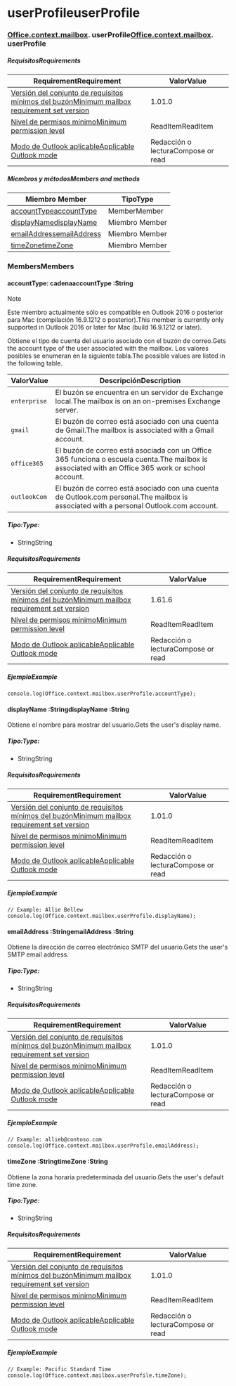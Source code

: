 
# <a name="userprofile"></a><span data-ttu-id="29506-101">userProfile</span><span class="sxs-lookup"><span data-stu-id="29506-101">userProfile</span></span>

### <span data-ttu-id="29506-p101">[Office](Office.md)[.context](Office.context.md)[.mailbox](Office.context.mailbox.md). userProfile</span><span class="sxs-lookup"><span data-stu-id="29506-p101">[Office](Office.md)[.context](Office.context.md)[.mailbox](Office.context.mailbox.md). userProfile</span></span>

##### <a name="requirements"></a><span data-ttu-id="29506-104">Requisitos</span><span class="sxs-lookup"><span data-stu-id="29506-104">Requirements</span></span>

|<span data-ttu-id="29506-105">Requirement</span><span class="sxs-lookup"><span data-stu-id="29506-105">Requirement</span></span>| <span data-ttu-id="29506-106">Valor</span><span class="sxs-lookup"><span data-stu-id="29506-106">Value</span></span>|
|---|---|
|[<span data-ttu-id="29506-107">Versión del conjunto de requisitos mínimos del buzón</span><span class="sxs-lookup"><span data-stu-id="29506-107">Minimum mailbox requirement set version</span></span>](/javascript/office/requirement-sets/outlook-api-requirement-sets)| <span data-ttu-id="29506-108">1.0</span><span class="sxs-lookup"><span data-stu-id="29506-108">1.0</span></span>|
|[<span data-ttu-id="29506-109">Nivel de permisos mínimo</span><span class="sxs-lookup"><span data-stu-id="29506-109">Minimum permission level</span></span>](https://docs.microsoft.com/outlook/add-ins/understanding-outlook-add-in-permissions)| <span data-ttu-id="29506-110">ReadItem</span><span class="sxs-lookup"><span data-stu-id="29506-110">ReadItem</span></span>|
|[<span data-ttu-id="29506-111">Modo de Outlook aplicable</span><span class="sxs-lookup"><span data-stu-id="29506-111">Applicable Outlook mode</span></span>](https://docs.microsoft.com/outlook/add-ins/#extension-points)| <span data-ttu-id="29506-112">Redacción o lectura</span><span class="sxs-lookup"><span data-stu-id="29506-112">Compose or read</span></span>|

##### <a name="members-and-methods"></a><span data-ttu-id="29506-113">Miembros y métodos</span><span class="sxs-lookup"><span data-stu-id="29506-113">Members and methods</span></span>

| <span data-ttu-id="29506-114">Miembro	</span><span class="sxs-lookup"><span data-stu-id="29506-114">Member</span></span> | <span data-ttu-id="29506-115">Tipo</span><span class="sxs-lookup"><span data-stu-id="29506-115">Type</span></span> |
|--------|------|
| [<span data-ttu-id="29506-116">accountType</span><span class="sxs-lookup"><span data-stu-id="29506-116">accountType</span></span>](#accounttype-string) | <span data-ttu-id="29506-117">Member</span><span class="sxs-lookup"><span data-stu-id="29506-117">Member</span></span> |
| [<span data-ttu-id="29506-118">displayName</span><span class="sxs-lookup"><span data-stu-id="29506-118">displayName</span></span>](#displayname-string) | <span data-ttu-id="29506-119">Miembro	</span><span class="sxs-lookup"><span data-stu-id="29506-119">Member</span></span> |
| [<span data-ttu-id="29506-120">emailAddress</span><span class="sxs-lookup"><span data-stu-id="29506-120">emailAddress</span></span>](#emailaddress-string) | <span data-ttu-id="29506-121">Miembro	</span><span class="sxs-lookup"><span data-stu-id="29506-121">Member</span></span> |
| [<span data-ttu-id="29506-122">timeZone</span><span class="sxs-lookup"><span data-stu-id="29506-122">timeZone</span></span>](#timezone-string) | <span data-ttu-id="29506-123">Miembro	</span><span class="sxs-lookup"><span data-stu-id="29506-123">Member</span></span> |

### <a name="members"></a><span data-ttu-id="29506-124">Members</span><span class="sxs-lookup"><span data-stu-id="29506-124">Members</span></span>

####  <a name="accounttype-string"></a><span data-ttu-id="29506-125">accountType: cadena</span><span class="sxs-lookup"><span data-stu-id="29506-125">accountType :String</span></span>

> [!NOTE]
> <span data-ttu-id="29506-126">Este miembro actualmente sólo es compatible en Outlook 2016 o posterior para Mac (compilación 16.9.1212 o posterior).</span><span class="sxs-lookup"><span data-stu-id="29506-126">This member is currently only supported in Outlook 2016 or later for Mac (build 16.9.1212 or later).</span></span>

<span data-ttu-id="29506-127">Obtiene el tipo de cuenta del usuario asociado con el buzón de correo.</span><span class="sxs-lookup"><span data-stu-id="29506-127">Gets the account type of the user associated with the mailbox.</span></span> <span data-ttu-id="29506-128">Los valores posibles se enumeran en la siguiente tabla.</span><span class="sxs-lookup"><span data-stu-id="29506-128">The possible values are listed in the following table.</span></span>

| <span data-ttu-id="29506-129">Valor</span><span class="sxs-lookup"><span data-stu-id="29506-129">Value</span></span> | <span data-ttu-id="29506-130">Descripción</span><span class="sxs-lookup"><span data-stu-id="29506-130">Description</span></span> |
|-------|-------------|
| `enterprise` | <span data-ttu-id="29506-131">El buzón se encuentra en un servidor de Exchange local.</span><span class="sxs-lookup"><span data-stu-id="29506-131">The mailbox is on an on-premises Exchange server.</span></span> |
| `gmail` | <span data-ttu-id="29506-132">El buzón de correo está asociado con una cuenta de Gmail.</span><span class="sxs-lookup"><span data-stu-id="29506-132">The mailbox is associated with a Gmail account.</span></span> |
| `office365` | <span data-ttu-id="29506-133">El buzón de correo está asociada con un Office 365 funciona o escuela cuenta.</span><span class="sxs-lookup"><span data-stu-id="29506-133">The mailbox is associated with an Office 365 work or school account.</span></span> |
| `outlookCom` | <span data-ttu-id="29506-134">El buzón de correo está asociado con una cuenta de Outlook.com personal.</span><span class="sxs-lookup"><span data-stu-id="29506-134">The mailbox is associated with a personal Outlook.com account.</span></span> |

##### <a name="type"></a><span data-ttu-id="29506-135">Tipo:</span><span class="sxs-lookup"><span data-stu-id="29506-135">Type:</span></span>

*   <span data-ttu-id="29506-136">String</span><span class="sxs-lookup"><span data-stu-id="29506-136">String</span></span>

##### <a name="requirements"></a><span data-ttu-id="29506-137">Requisitos</span><span class="sxs-lookup"><span data-stu-id="29506-137">Requirements</span></span>

|<span data-ttu-id="29506-138">Requirement</span><span class="sxs-lookup"><span data-stu-id="29506-138">Requirement</span></span>| <span data-ttu-id="29506-139">Valor</span><span class="sxs-lookup"><span data-stu-id="29506-139">Value</span></span>|
|---|---|
|[<span data-ttu-id="29506-140">Versión del conjunto de requisitos mínimos del buzón</span><span class="sxs-lookup"><span data-stu-id="29506-140">Minimum mailbox requirement set version</span></span>](/javascript/office/requirement-sets/outlook-api-requirement-sets)| <span data-ttu-id="29506-141">1.6</span><span class="sxs-lookup"><span data-stu-id="29506-141">1.6</span></span> |
|[<span data-ttu-id="29506-142">Nivel de permisos mínimo</span><span class="sxs-lookup"><span data-stu-id="29506-142">Minimum permission level</span></span>](https://docs.microsoft.com/outlook/add-ins/understanding-outlook-add-in-permissions)| <span data-ttu-id="29506-143">ReadItem</span><span class="sxs-lookup"><span data-stu-id="29506-143">ReadItem</span></span>|
|[<span data-ttu-id="29506-144">Modo de Outlook aplicable</span><span class="sxs-lookup"><span data-stu-id="29506-144">Applicable Outlook mode</span></span>](https://docs.microsoft.com/outlook/add-ins/#extension-points)| <span data-ttu-id="29506-145">Redacción o lectura</span><span class="sxs-lookup"><span data-stu-id="29506-145">Compose or read</span></span>|

##### <a name="example"></a><span data-ttu-id="29506-146">Ejemplo</span><span class="sxs-lookup"><span data-stu-id="29506-146">Example</span></span>

```
console.log(Office.context.mailbox.userProfile.accountType);
```

####  <a name="displayname-string"></a><span data-ttu-id="29506-147">displayName :String</span><span class="sxs-lookup"><span data-stu-id="29506-147">displayName :String</span></span>

<span data-ttu-id="29506-148">Obtiene el nombre para mostrar del usuario.</span><span class="sxs-lookup"><span data-stu-id="29506-148">Gets the user's display name.</span></span>

##### <a name="type"></a><span data-ttu-id="29506-149">Tipo:</span><span class="sxs-lookup"><span data-stu-id="29506-149">Type:</span></span>

*   <span data-ttu-id="29506-150">String</span><span class="sxs-lookup"><span data-stu-id="29506-150">String</span></span>

##### <a name="requirements"></a><span data-ttu-id="29506-151">Requisitos</span><span class="sxs-lookup"><span data-stu-id="29506-151">Requirements</span></span>

|<span data-ttu-id="29506-152">Requirement</span><span class="sxs-lookup"><span data-stu-id="29506-152">Requirement</span></span>| <span data-ttu-id="29506-153">Valor</span><span class="sxs-lookup"><span data-stu-id="29506-153">Value</span></span>|
|---|---|
|[<span data-ttu-id="29506-154">Versión del conjunto de requisitos mínimos del buzón</span><span class="sxs-lookup"><span data-stu-id="29506-154">Minimum mailbox requirement set version</span></span>](/javascript/office/requirement-sets/outlook-api-requirement-sets)| <span data-ttu-id="29506-155">1.0</span><span class="sxs-lookup"><span data-stu-id="29506-155">1.0</span></span>|
|[<span data-ttu-id="29506-156">Nivel de permisos mínimo</span><span class="sxs-lookup"><span data-stu-id="29506-156">Minimum permission level</span></span>](https://docs.microsoft.com/outlook/add-ins/understanding-outlook-add-in-permissions)| <span data-ttu-id="29506-157">ReadItem</span><span class="sxs-lookup"><span data-stu-id="29506-157">ReadItem</span></span>|
|[<span data-ttu-id="29506-158">Modo de Outlook aplicable</span><span class="sxs-lookup"><span data-stu-id="29506-158">Applicable Outlook mode</span></span>](https://docs.microsoft.com/outlook/add-ins/#extension-points)| <span data-ttu-id="29506-159">Redacción o lectura</span><span class="sxs-lookup"><span data-stu-id="29506-159">Compose or read</span></span>|

##### <a name="example"></a><span data-ttu-id="29506-160">Ejemplo</span><span class="sxs-lookup"><span data-stu-id="29506-160">Example</span></span>

```
// Example: Allie Bellew
console.log(Office.context.mailbox.userProfile.displayName);
```

####  <a name="emailaddress-string"></a><span data-ttu-id="29506-161">emailAddress :String</span><span class="sxs-lookup"><span data-stu-id="29506-161">emailAddress :String</span></span>

<span data-ttu-id="29506-162">Obtiene la dirección de correo electrónico SMTP del usuario.</span><span class="sxs-lookup"><span data-stu-id="29506-162">Gets the user's SMTP email address.</span></span>

##### <a name="type"></a><span data-ttu-id="29506-163">Tipo:</span><span class="sxs-lookup"><span data-stu-id="29506-163">Type:</span></span>

*   <span data-ttu-id="29506-164">String</span><span class="sxs-lookup"><span data-stu-id="29506-164">String</span></span>

##### <a name="requirements"></a><span data-ttu-id="29506-165">Requisitos</span><span class="sxs-lookup"><span data-stu-id="29506-165">Requirements</span></span>

|<span data-ttu-id="29506-166">Requirement</span><span class="sxs-lookup"><span data-stu-id="29506-166">Requirement</span></span>| <span data-ttu-id="29506-167">Valor</span><span class="sxs-lookup"><span data-stu-id="29506-167">Value</span></span>|
|---|---|
|[<span data-ttu-id="29506-168">Versión del conjunto de requisitos mínimos del buzón</span><span class="sxs-lookup"><span data-stu-id="29506-168">Minimum mailbox requirement set version</span></span>](/javascript/office/requirement-sets/outlook-api-requirement-sets)| <span data-ttu-id="29506-169">1.0</span><span class="sxs-lookup"><span data-stu-id="29506-169">1.0</span></span>|
|[<span data-ttu-id="29506-170">Nivel de permisos mínimo</span><span class="sxs-lookup"><span data-stu-id="29506-170">Minimum permission level</span></span>](https://docs.microsoft.com/outlook/add-ins/understanding-outlook-add-in-permissions)| <span data-ttu-id="29506-171">ReadItem</span><span class="sxs-lookup"><span data-stu-id="29506-171">ReadItem</span></span>|
|[<span data-ttu-id="29506-172">Modo de Outlook aplicable</span><span class="sxs-lookup"><span data-stu-id="29506-172">Applicable Outlook mode</span></span>](https://docs.microsoft.com/outlook/add-ins/#extension-points)| <span data-ttu-id="29506-173">Redacción o lectura</span><span class="sxs-lookup"><span data-stu-id="29506-173">Compose or read</span></span>|

##### <a name="example"></a><span data-ttu-id="29506-174">Ejemplo</span><span class="sxs-lookup"><span data-stu-id="29506-174">Example</span></span>

```
// Example: allieb@contoso.com
console.log(Office.context.mailbox.userProfile.emailAddress);
```

####  <a name="timezone-string"></a><span data-ttu-id="29506-175">timeZone :String</span><span class="sxs-lookup"><span data-stu-id="29506-175">timeZone :String</span></span>

<span data-ttu-id="29506-176">Obtiene la zona horaria predeterminada del usuario.</span><span class="sxs-lookup"><span data-stu-id="29506-176">Gets the user's default time zone.</span></span>

##### <a name="type"></a><span data-ttu-id="29506-177">Tipo:</span><span class="sxs-lookup"><span data-stu-id="29506-177">Type:</span></span>

*   <span data-ttu-id="29506-178">String</span><span class="sxs-lookup"><span data-stu-id="29506-178">String</span></span>

##### <a name="requirements"></a><span data-ttu-id="29506-179">Requisitos</span><span class="sxs-lookup"><span data-stu-id="29506-179">Requirements</span></span>

|<span data-ttu-id="29506-180">Requirement</span><span class="sxs-lookup"><span data-stu-id="29506-180">Requirement</span></span>| <span data-ttu-id="29506-181">Valor</span><span class="sxs-lookup"><span data-stu-id="29506-181">Value</span></span>|
|---|---|
|[<span data-ttu-id="29506-182">Versión del conjunto de requisitos mínimos del buzón</span><span class="sxs-lookup"><span data-stu-id="29506-182">Minimum mailbox requirement set version</span></span>](/javascript/office/requirement-sets/outlook-api-requirement-sets)| <span data-ttu-id="29506-183">1.0</span><span class="sxs-lookup"><span data-stu-id="29506-183">1.0</span></span>|
|[<span data-ttu-id="29506-184">Nivel de permisos mínimo</span><span class="sxs-lookup"><span data-stu-id="29506-184">Minimum permission level</span></span>](https://docs.microsoft.com/outlook/add-ins/understanding-outlook-add-in-permissions)| <span data-ttu-id="29506-185">ReadItem</span><span class="sxs-lookup"><span data-stu-id="29506-185">ReadItem</span></span>|
|[<span data-ttu-id="29506-186">Modo de Outlook aplicable</span><span class="sxs-lookup"><span data-stu-id="29506-186">Applicable Outlook mode</span></span>](https://docs.microsoft.com/outlook/add-ins/#extension-points)| <span data-ttu-id="29506-187">Redacción o lectura</span><span class="sxs-lookup"><span data-stu-id="29506-187">Compose or read</span></span>|

##### <a name="example"></a><span data-ttu-id="29506-188">Ejemplo</span><span class="sxs-lookup"><span data-stu-id="29506-188">Example</span></span>

```
// Example: Pacific Standard Time
console.log(Office.context.mailbox.userProfile.timeZone);
```